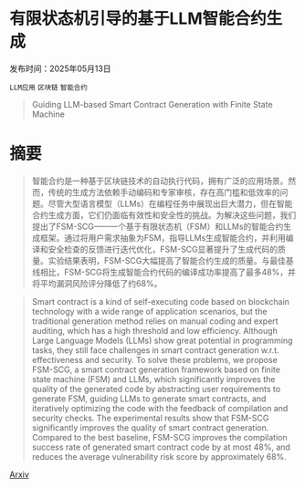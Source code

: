# 有限状态机引导的基于LLM智能合约生成

发布时间：2025年05月13日

`LLM应用` `区块链` `智能合约`

> Guiding LLM-based Smart Contract Generation with Finite State Machine

# 摘要

> 智能合约是一种基于区块链技术的自动执行代码，拥有广泛的应用场景。然而，传统的生成方法依赖手动编码和专家审核，存在高门槛和低效率的问题。尽管大型语言模型（LLMs）在编程任务中展现出巨大潜力，但在智能合约生成方面，它们仍面临有效性和安全性的挑战。为解决这些问题，我们提出了FSM-SCG——一个基于有限状态机（FSM）和LLMs的智能合约生成框架。通过将用户需求抽象为FSM，指导LLMs生成智能合约，并利用编译和安全检查的反馈进行迭代优化，FSM-SCG显著提升了生成代码的质量。实验结果表明，FSM-SCG大幅提高了智能合约生成的质量。与最佳基线相比，FSM-SCG将生成智能合约代码的编译成功率提高了最多48%，并将平均漏洞风险评分降低了约68%。

> Smart contract is a kind of self-executing code based on blockchain technology with a wide range of application scenarios, but the traditional generation method relies on manual coding and expert auditing, which has a high threshold and low efficiency. Although Large Language Models (LLMs) show great potential in programming tasks, they still face challenges in smart contract generation w.r.t. effectiveness and security. To solve these problems, we propose FSM-SCG, a smart contract generation framework based on finite state machine (FSM) and LLMs, which significantly improves the quality of the generated code by abstracting user requirements to generate FSM, guiding LLMs to generate smart contracts, and iteratively optimizing the code with the feedback of compilation and security checks. The experimental results show that FSM-SCG significantly improves the quality of smart contract generation. Compared to the best baseline, FSM-SCG improves the compilation success rate of generated smart contract code by at most 48%, and reduces the average vulnerability risk score by approximately 68%.

[Arxiv](https://arxiv.org/abs/2505.08542)